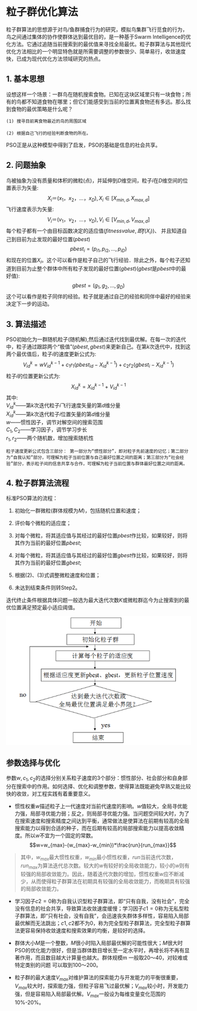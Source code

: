 # 粒子群优化算法
粒子群算法的思想源于对鸟/鱼群捕食行为的研究，模拟鸟集群飞行觅食的行为，鸟之间通过集体的协作使群体达到最优目的，是一种基于Swarm Intelligence的优化方法。它通过追随当前搜索到的最优值来寻找全局最优。粒子群算法与其他现代优化方法相比的一个明显特色就是所需要调整的参数很少、简单易行，收敛速度快，已成为现代优化方法领域研究的热点。

## 1. 基本思想
设想这样一个场景：一群鸟在随机搜索食物。已知在这块区域里只有一块食物；所有的鸟都不知道食物在哪里；但它们能感受到当前的位置离食物还有多远。那么找到食物的最优策略是什么呢？

    (1) 搜寻目前离食物最近的鸟的周围区域

    (2) 根据自己飞行的经验判断食物的所在。

PSO正是从这种模型中得到了启发，PSO的基础是信息的社会共享。

## 2. 问题抽象
鸟被抽象为没有质量和体积的微粒(点)，并延伸到$D$维空间，粒子$i$在$D$维空间的位置表示为矢量:
$$X_i＝(x_1，x_2，…，x_D), X_i\in[X_{min,d},X_{max,d}]$$
飞行速度表示为矢量:
$$V_i＝(v_1，v_2，…，v_D),V_i\in[V_{min,d},V_{max,d}]$$
每个粒子都有一个由目标函数决定的适应值$(fitness value, 即f(X_i))$、
并且知道自己到目前为止发现的最好位置$(pbest)$
$$pbest_i=(p_{i1},p_{i2},...,p_{iD})$$
和现在的位置$X_i$。这个可以看作是粒子自己的飞行经验．除此之外，每个粒子还知道到目前为止整个群体中所有粒子发现的最好位置$(gbest)$($gbest$是$pbest$中的最好值):
$$gbest=(g_1,g_2,...,g_D)$$
这个可以看作是粒子同伴的经验。粒子就是通过自己的经验和同伴中最好的经验来决定下一步的运动。  

## 3. 算法描述
PSO初始化为一群随机粒子(随机解),然后通过迭代找到最优解。在每一次的迭代中，粒子通过跟踪两个“极值”($pbest,gbest$)来更新自己。在第$k$次迭代中，找到这两个最优值后，粒子$i$的速度更新公式为:
$$V_{id}^k=wV_{id}^{k-1}+c_1r_1(pbest_{id}-X_{id}^{k-1})+c_2r_2(gbest_i-X_{id}^{k-1})$$
粒子$i$的位置更新公式为:
$$X_{id}^k=X_{id}^{k-1}+V_{id}^{k-1}$$
其中:  
$V_{id}^k$——第$k$次迭代粒子$i$飞行速度矢量的第$d$维分量  
$X_{id}^k$——第$k$次迭代粒子$i$位置矢量的第$d$维分量  
$w$——惯性因子，调节对解空间的搜索范围  
$C_1,C_2$——学习因子，调节学习步长  
$r_1,r_2$——两个随机数，增加搜索随机性  
    
    粒子速度更新公式包含三部分： 第一部分为“惯性部分”，即对粒子先前速度的记忆；第二部分为“自我认知”部分，可理解为粒子当前位置与自己最好位置之间的距离；第三部分为“社会经验”部分，表示粒子间的信息共享与合作，可理解为粒子当前位置与群体最好位置之间的距离。

## 4. 粒子群算法流程
标准PSO算法的流程：
1. 初始化一群微粒(群体规模为$M$)，包括随机位置和速度；

2. 评价每个微粒的适应度；

3. 对每个微粒，将其适应值与其经过的最好位置$pbest$作比较，如果较好，则将其作为当前的最好位置$pbest$;
4. 对每个微粒，将其适应值与其经过的最好位置$gbest$作比较，如果较好，则将其作为当前的最好位置$gbest$;

5. 根据(2)、(3)式调整微粒速度和位置；

6. 未达到结束条件则转Step2。

迭代终止条件根据具体问题一般选为最大迭代次数$K$或微粒群迄今为止搜索到的最优位置满足预定最小适应阈值。

![PSO_FLOW_GRAPH](PSO_FLOW.png "粒子群优化算法流程图")

## 参数选择与优化
参数$w,c_1,c_2$的选择分别关系粒子速度的3个部分：惯性部分、社会部分和自身部分在搜索中的作用。如何选择、优化和调整参数，使得算法既能避免早熟又能比较快的收敛，对工程实践有着重要意义。

* 惯性权重$w$描述粒子上一代速度对当前代速度的影响。$w$值较大，全局寻优能力强，局部寻优能力弱；反之，则局部寻优能力强。当问题空间较大时，为了在搜索速度和搜索精度之间达到平衡，通常做法是使算法在前期有较高的全局搜索能力以得到合适的种子，而在后期有较高的局部搜索能力以提高收敛精度。所以$w$不宜为一个固定的常数。
$$w=w_{max}-(w_{max}-w_{min})*\frac{run}{run_{max}}$$
>其中，$w_{max}$最大惯性权重，$w_{min}$最小惯性权重，$run$当前迭代次数，$run_{max}$为算法迭代总次数。较大的$w$有较好的全局收敛能力，较小的$w$则有较强的局部收敛能力。因此，随着迭代次数的增加，惯性权重$w$应不断减少，从而使得粒子群算法在初期具有较强的全局收敛能力，而晚期具有较强的局部收敛能力。

* 学习因子$c2=0$称为自我认识型粒子群算法，即“只有自我，没有社会”，完全没有信息的社会共享，导致算法收敛速度缓慢；学习因子$c1=0$称为无私型粒子群算法，即“只有社会，没有自我”，会迅速丧失群体多样性，容易陷入局部最优解而无法跳出；$c1,c2$都不为0，称为完全型粒子群算法，完全型粒子群算法更容易保持收敛速度和搜索效果的均衡，是较好的选择。

* 群体大小$M$是一个整数，$M$很小时陷入局部最优解的可能性很大；$M$很大时PSO的优化能力很好，但是当群体数目增长至一定水平时，再增长将不再有显著作用，而且数目越大计算量也越大。群体规模m 一般取20～40，对较难或特定类别的问题 可以取到100～200。

* 粒子群的最大速度$V_{max}$对维护算法的探索能力与开发能力的平衡很重要，$V_{max}$较大时，探索能力强，但粒子容易飞过最优解；$V_{max}$较小时，开发能力强，但是容易陷入局部最优解。$V_{max}$一般设为每维变量变化范围的10%-20%。




